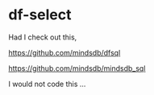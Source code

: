 # df-select

Had I check out this,

https://github.com/mindsdb/dfsql

https://github.com/mindsdb/mindsdb_sql

I would not code this ...

